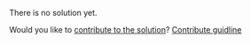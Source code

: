 
There is no solution yet.

Would you like to [contribute to the solution](https://github.com/BFEdev/BFE.dev-solutions/blob/main/question/What-is-Micro-Frontends_en.md)? [Contribute guidline](https://github.com/BFEdev/BFE.dev-solutions#how-to-contribute)
